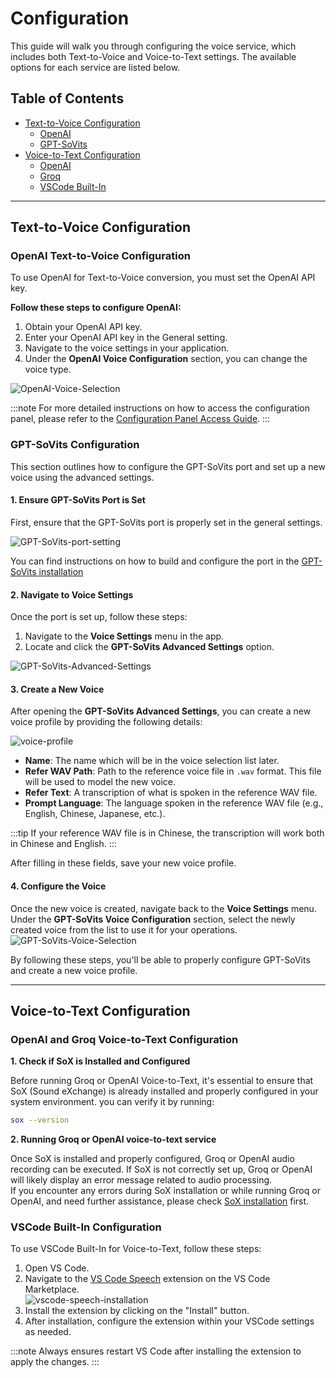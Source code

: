 # Configuration

This guide will walk you through configuring the voice service, which includes both Text-to-Voice and Voice-to-Text settings. The available options for each service are listed below.

## Table of Contents
- [Text-to-Voice Configuration](#text-to-voice-configuration)
  - [OpenAI](#openai-text-to-voice-configuration)
  - [GPT-SoVits](#gpt-sovits-configuration)
- [Voice-to-Text Configuration](#voice-to-text-configuration)
  - [OpenAI](#openai-and-groq-voice-to-text-configuration)
  - [Groq](#openai-and-groq-voice-to-text-configuration)
  - [VSCode Built-In](#vscode-built-in-configuration)

---

## Text-to-Voice Configuration

### OpenAI Text-to-Voice Configuration

To use OpenAI for Text-to-Voice conversion, you must set the OpenAI API key.  

**Follow these steps to configure OpenAI:**

1. Obtain your OpenAI API key.
2. Enter your OpenAI API key in the General setting.
3. Navigate to the voice settings in your application.
4. Under the **OpenAI Voice Configuration** section, you can change the voice type.  

![OpenAI-Voice-Selection](/img/voice-service/configuration/OpenAI-Voice-Selection.png)  

:::note
For more detailed instructions on how to access the configuration panel, please refer to the [Configuration Panel Access Guide](docs/docs/getting-started/configuration.md#configuring-the-model-service-api-key).
:::

### GPT-SoVits Configuration

This section outlines how to configure the GPT-SoVits port and set up a new voice using the advanced settings.

#### 1. Ensure GPT-SoVits Port is Set

First, ensure that the GPT-SoVits port is properly set in the general settings.  

![GPT-SoVits-port-setting](/img/voice-service/configuration/GPT-SoVits-port-setting.png)  

You can find instructions on how to build and configure the port in the [GPT-SoVits installation](./installation.md#gpt-sovits-installation)

#### 2. Navigate to Voice Settings

Once the port is set up, follow these steps:

1. Navigate to the **Voice Settings** menu in the app.
2. Locate and click the **GPT-SoVits Advanced Settings** option.  

![GPT-SoVits-Advanced-Settings](/img/voice-service/configuration/GPT-SoVits-Advanced-Settings.png)

#### 3. Create a New Voice

After opening the **GPT-SoVits Advanced Settings**, you can create a new voice profile by providing the following details:  

![voice-profile](/img/voice-service/configuration/voice-profile.png)

- **Name**: The name which will be in the voice selection list later.
- **Refer WAV Path**: Path to the reference voice file in `.wav` format. This file will be used to model the new voice.
- **Refer Text**: A transcription of what is spoken in the reference WAV file.
- **Prompt Language**: The language spoken in the reference WAV file (e.g., English, Chinese, Japanese, etc.).

:::tip
If your reference WAV file is in Chinese, the transcription will work both in Chinese and English.
:::

After filling in these fields, save your new voice profile.

#### 4. Configure the Voice

Once the new voice is created, navigate back to the **Voice Settings** menu. Under the **GPT-SoVits Voice Configuration** section, select the newly created voice from the list to use it for your operations.  
![GPT-SoVits-Voice-Selection](/img/voice-service/configuration/GPT-SoVits-Voice-Selection.png)

By following these steps, you'll be able to properly configure GPT-SoVits and create a new voice profile.

--- 

## Voice-to-Text Configuration
### OpenAI and Groq Voice-to-Text Configuration

**1. Check if SoX is Installed and Configured**

Before running Groq or OpenAI Voice-to-Text,
it's essential to ensure that SoX (Sound eXchange)
is already installed and properly configured in your system environment.
you can verify it by running:
  ```bash
  sox --version
  ```  

**2. Running Groq or OpenAI voice-to-text service**

Once SoX is installed and properly configured, Groq or OpenAI audio recording can be executed.
If SoX is not correctly set up, Groq or OpenAI will likely display an error message related to audio processing.  
If you encounter any errors during SoX installation or while running Groq or OpenAI, 
and need further assistance, please check [SoX installation](./installation.md#sox-installation) first.

### VSCode Built-In Configuration
To use VSCode Built-In for Voice-to-Text, follow these steps:

1. Open VS Code.
2. Navigate to the [VS Code Speech](https://marketplace.visualstudio.com/items?itemName=ms-vscode.vscode-speech) extension on the VS Code Marketplace.  
![vscode-speech-installation](/img/voice-service/configuration/vscode-speech-installation.png)
3. Install the extension by clicking on the "Install" button.
4. After installation, configure the extension within your VSCode settings as needed.

:::note
Always ensures restart VS Code after installing the extension to apply the changes.
:::
